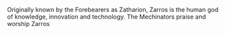 Originally known by the Forebearers as Zatharion, Zarros is the human god of knowledge, innovation and technology. The Mechinators praise and worship Zarros